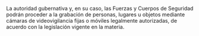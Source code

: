 La autoridad gubernativa y, en su caso, las Fuerzas y Cuerpos de Seguridad podrán proceder a la grabación de personas, lugares u objetos mediante cámaras de videovigilancia fijas o móviles legalmente autorizadas, de acuerdo con la legislación vigente en la materia.
